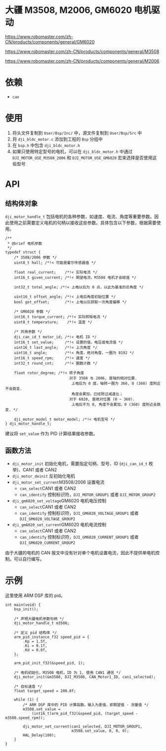 # 大疆 M3508, M2006, GM6020 电机驱动

https://www.robomaster.com/zh-CN/products/components/general/GM6020

https://www.robomaster.com/zh-CN/products/components/general/M3508

https://www.robomaster.com/zh-CN/products/components/general/M2006

# 依赖

- `can`

# 使用

1. 将头文件复制到 `User/Bsp/Inc/` 中，源文件复制到 `User/Bsp/Src` 中
2. 将 `dji_bldc_motor.c` 添加到工程的 `Bsp` 分组中
3. 在 `bsp.h` 中包含 `dji_bldc_motor.h`
4. 如果只使用特定型号的电机，可以在 `dji_bldc_motor.h` 中通过 `DJI_MOTOR_USE_M3508_2006` 和 `DJI_MOTOR_USE_GM6020` 宏来选择是否使用这些型号
 
# API

## 结构体对象

`dji_motor_handle_t` 包括电机的各种参数，如速度、电流、角度等重要参数。因此使用之前需要定义电机的句柄以接收这些参数。具体包含以下参数，根据需要使用。
```
/**
 * @brief 电机参数
 */
typedef struct {
    /* 3508/2006 参数 */
    uint8_t hall; /*!< 可能是霍尔传感器值 */

    float real_current;    /*!< 实际电流 */
    int16_t given_current; /*!< 期望电流，M3508 电机才会赋值 */

    int32_t total_angle; /*!< 上电以后为 0 点，以此为基准的总角度 */

    uint16_t offset_angle; /*!< 上电后角度初始位置 */
    bool got_offset;       /*!< 上电以后获取一次角度偏移 */

    /* GM6020 参数 */
    int16_t torque_current; /*!< 实际转矩电流 */
    uint8_t temperature;    /*!< 温度 */

    /* 共用参数 */
    dji_can_id_t motor_id; /*!< 电机 ID */
    int16_t set_value;     /*!< 设置的值，电压或电流值 */
    uint16_t last_angle;   /*!< 上次角度 */
    uint16_t angle;        /*!< 角度，绝对角度，一圈为 8192 */
    int16_t speed_rpm;     /*!< 速度 */
    int32_t round_cnt;     /*!< 圈数计数 */

    float rotor_degree; /*!< 转子角度
                             对于 3508 与 2006, 是轴的相对位置.
                              上电后为 0 度，轴转一圈为 360, 0 (360) 度附近不会跳变.
                              角度会累加，已经除过减速比；
                             对于 6020, 是绝对位置 (0 ~ 360).
                              上电后不为 0, 角度不会累加，0 (360) 度附近会跳变. */

    dji_motor_model_t motor_model; /*!< 电机型号 */
} dji_motor_handle_t;
```

建议将 `set_value` 作为 PID 计算结果接收参数。

## 函数方法

- `dji_motor_init` 初始化电机，需要指定句柄、型号、ID (`dji_can_id_t` 枚举)、CAN1 或者 CAN2
- `dji_motor_deinit` 反初始化电机
- `dji_motor_set_current`M3508/2006 设置电流
  - `can_select`CAN1 或者 CAN2
  - `can_identify` 控制标识符，`DJI_MOTOR_GROUP1` 或者 `DJI_MOTOR_GROUP2`
- `dji_gm6020_set_voltage`GM6020 电机电压控制
  - `can_select`CAN1 或者 CAN2
  - `can_identify` 控制标识符，`DJI_GM6020_VOLTAGE_GROUP1` 或者 `DJI_GM6020_VOLTAGE_GROUP2`
- `dji_gm6020_set_current`GM6020 电机电流控制
  - `can_select`CAN1 或者 CAN2
  - `can_identify` 控制标识符，`DJI_GM6020_CURRENT_GROUP1` 或者 `DJI_GM6020_CURRENT_GROUP2`

由于大疆的电机的 CAN 报文中没有针对单个电机设置电流，因此不提供单电机控制。可以自行编写。

# 示例

这里使用 ARM DSP 库的 pid。

```
int main(void) {
    bsp_init();

    /* 声明大疆电机参数句柄 */
    dji_motor_handle_t m3508;

    /* 定义 pid 结构体 */
    arm_pid_instance_f32 speed_pid = {
        .Kp = 1.5f,
        .Ki = 0.1f,
        .Kd = 0.0f,
    };

    arm_pid_init_f32(&speed_pid, 1);

    /* 电机初始化，M3508 电机，ID 为 1, 使用 CAN1 通信 */
    dji_motor_init(&m3508, DJI_M3508, CAN_Motor1_ID, can1_selected);

    /* 目标速度 */
    float target_speed = 200.0f;

    while (1) {
        /* ARM DSP 库中的 PID 计算函数。输入为差值，即期望值 - 测量值 */
        m3508.set_value =
            (int16_t)arm_pid_f32(&speed_pid, (target_speed - m3508.speed_rpm));

        dji_motor_set_current(can1_selected, DJI_MOTOR_GROUP1,
                              m3508.set_value, 0, 0, 0);
        HAL_Delay(100);
    }
}
```
